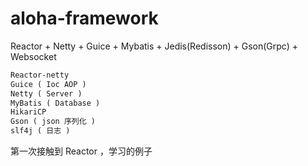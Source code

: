 # aloha-framework

Reactor + Netty + Guice + Mybatis + Jedis(Redisson) + Gson(Grpc) + Websocket

``` html
Reactor-netty
Guice ( Ioc AOP )
Netty ( Server )
MyBatis ( Database )
HikariCP
Gson ( json 序列化 )
slf4j ( 日志 )
```

第一次接触到 Reactor ，学习的例子